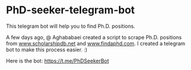 # PhD-seeker-telegram-bot
This telegram bot will help you to find Ph.D. positions.

A few days ago, @ Aghababaei created a script to scrape Ph.D. positions from www.scholarshipdb.net and www.findaphd.com. I created a telegram bot to make this process easier. :)

Here is the bot:
https://t.me/PhDSeekerBot
